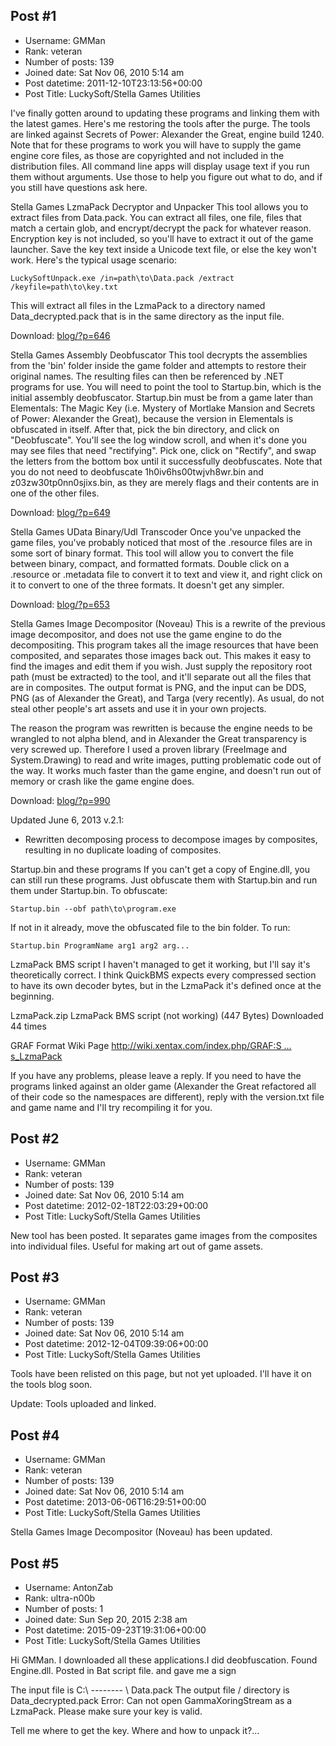 ## Post #1
- Username: GMMan
- Rank: veteran
- Number of posts: 139
- Joined date: Sat Nov 06, 2010 5:14 am
- Post datetime: 2011-12-10T23:13:56+00:00
- Post Title: LuckySoft/Stella Games Utilities

I've finally gotten around to updating these programs and linking them with the latest games. Here's me restoring the tools after the purge. The tools are linked against Secrets of Power: Alexander the Great, engine build 1240. Note that for these programs to work you will have to supply the game engine core files, as those are copyrighted and not included in the distribution files. All command line apps will display usage text if you run them without arguments. Use those to help you figure out what to do, and if you still have questions ask here.

Stella Games LzmaPack Decryptor and Unpacker
This tool allows you to extract files from Data.pack. You can extract all files, one file, files that match a certain glob, and encrypt/decrypt the pack for whatever reason. Encryption key is not included, so you'll have to extract it out of the game launcher. Save the key text inside a Unicode text file, or else the key won't work. Here's the typical usage scenario:

```
LuckySoftUnpack.exe /in=path\to\Data.pack /extract /keyfile=path\to\key.txt
```

This will extract all files in the LzmaPack to a directory named Data_decrypted.pack that is in the same directory as the input file.

Download: [blog/?p=646](http://forum.xentax.com/blog/?p=646)

Stella Games Assembly Deobfuscator
This tool decrypts the assemblies from the 'bin' folder inside the game folder and attempts to restore their original names. The resulting files can then be referenced by .NET programs for use. You will need to point the tool to Startup.bin, which is the initial assembly deobfuscator. Startup.bin must be from a game later than Elementals: The Magic Key (i.e. Mystery of Mortlake Mansion and Secrets of Power: Alexander the Great), because the version in Elementals is obfuscated in itself. After that, pick the bin directory, and click on "Deobfuscate". You'll see the log window scroll, and when it's done you may see files that need "rectifying". Pick one, click on "Rectify", and swap the letters from the bottom box until it successfully deobfuscates. Note that you do not need to deobfuscate 1h0iv6hs00twjvh8wr.bin and z03zw30tp0nn0sjixs.bin, as they are merely flags and their contents are in one of the other files.

Download: [blog/?p=649](http://forum.xentax.com/blog/?p=649)

Stella Games UData Binary/Udl Transcoder
Once you've unpacked the game files, you've probably noticed that most of the .resource files are in some sort of binary format. This tool will allow you to convert the file between binary, compact, and formatted formats. Double click on a .resource or .metadata file to convert it to text and view it, and right click on it to convert to one of the three formats. It doesn't get any simpler.

Download: [blog/?p=653](http://forum.xentax.com/blog/?p=653)

Stella Games Image Decompositor (Noveau)
This is a rewrite of the previous image decompositor, and does not use the game engine to do the decompositing. This program takes all the image resources that have been composited, and separates those images back out. This makes it easy to find the images and edit them if you wish. Just supply the repository root path (must be extracted) to the tool, and it'll separate out all the files that are in composites. The output format is PNG, and the input can be DDS, PNG (as of Alexander the Great), and Targa (very recently). As usual, do not steal other people's art assets and use it in your own projects.

The reason the program was rewritten is because the engine needs to be wrangled to not alpha blend, and in Alexander the Great transparency is very screwed up. Therefore I used a proven library (FreeImage and System.Drawing) to read and write images, putting problematic code out of the way. It works much faster than the game engine, and doesn't run out of memory or crash like the game engine does.

Download: [blog/?p=990](http://forum.xentax.com/blog/?p=990)

Updated June 6, 2013
v.2.1:
- Rewritten decomposing process to decompose images by composites, resulting in no duplicate loading of composites.

Startup.bin and these programs
If you can't get a copy of Engine.dll, you can still run these programs. Just obfuscate them with Startup.bin and run them under Startup.bin.
To obfuscate:

```
Startup.bin --obf path\to\program.exe
```

If not in it already, move the obfuscated file to the bin folder.
To run:

```
Startup.bin ProgramName arg1 arg2 arg...
```

LzmaPack BMS script
I haven't managed to get it working, but I'll say it's theoretically correct. I think QuickBMS expects every compressed section to have its own decoder bytes, but in the LzmaPack it's defined once at the beginning.


 LzmaPack.zip
LzmaPack BMS script (not working) (447 Bytes) Downloaded 44 times


GRAF Format Wiki Page
[http://wiki.xentax.com/index.php/GRAF:S ... s_LzmaPack](http://wiki.xentax.com/index.php/GRAF:Stella_Games_LzmaPack)

If you have any problems, please leave a reply. If you need to have the programs linked against an older game (Alexander the Great refactored all of their code so the namespaces are different), reply with the version.txt file and game name and I'll try recompiling it for you.
## Post #2
- Username: GMMan
- Rank: veteran
- Number of posts: 139
- Joined date: Sat Nov 06, 2010 5:14 am
- Post datetime: 2012-02-18T22:03:29+00:00
- Post Title: LuckySoft/Stella Games Utilities

New tool has been posted. It separates game images from the composites into individual files. Useful for making art out of game assets.
## Post #3
- Username: GMMan
- Rank: veteran
- Number of posts: 139
- Joined date: Sat Nov 06, 2010 5:14 am
- Post datetime: 2012-12-04T09:39:06+00:00
- Post Title: LuckySoft/Stella Games Utilities

Tools have been relisted on this page, but not yet uploaded. I'll have it on the tools blog soon.

Update: Tools uploaded and linked.
## Post #4
- Username: GMMan
- Rank: veteran
- Number of posts: 139
- Joined date: Sat Nov 06, 2010 5:14 am
- Post datetime: 2013-06-06T16:29:51+00:00
- Post Title: LuckySoft/Stella Games Utilities

Stella Games Image Decompositor (Noveau) has been updated.
## Post #5
- Username: AntonZab
- Rank: ultra-n00b
- Number of posts: 1
- Joined date: Sun Sep 20, 2015 2:38 am
- Post datetime: 2015-09-23T19:31:06+00:00
- Post Title: LuckySoft/Stella Games Utilities

Hi GMMan. I downloaded all these applications.I did deobfuscation. Found Engine.dll. Posted in Bat script file. and gave me a sign

The input file is C:\ -------- \ Data.pack
The output file / directory is Data_decrypted.pack
Error: Can not open GammaXoringStream as a LzmaPack. Please make sure your key is valid.

Tell me where to get the key. Where and how to unpack it?...
